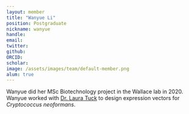 ```yaml
---
layout: member
title: "Wanyue Li"
position: Postgraduate
nickname: wanyue
handle: 
email: 
twitter:
github: 
ORCID:
scholar:
image: /assets/images/team/default-member.png
alum: true
---
```


Wanyue did her MSc Biotechnology project in the Wallace lab in 2020.
Wanyue worked with [Dr. Laura Tuck](laura-tuck) to design expression vectors for *Cryptococcus neoformans*.

